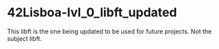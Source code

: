 # 42Lisboa-lvl_0_libft_updated
This libft is the one being updated to be used for future projects. Not the subject libft.
